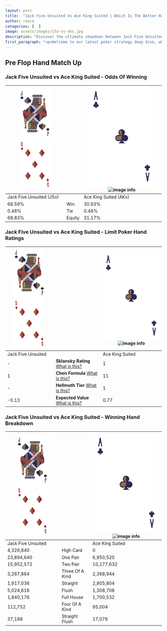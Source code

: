 ```yaml
---
layout: post
title:  "Jack Five Unsuited Vs Ace King Suited | Which Is The Better Hand In Poker? A Complete Guide"
author: reece
categories: [  ]
image: assets/images/j5o-vs-aks.jpg
description: "Discover the ultimate showdown between Jack Five Unsuited and Ace King Suited in poker! Uncover the odds, strategies, and scenarios where one hand triumphs over the other. Get ready to up your poker game with this thrilling analysis."
first_paragraph: "<p>Welcome to our latest poker strategy deep dive, where we're pitting two distinct hands against each other in a high-stakes showdown: Jack Five Unsuited vs Ace King Suited.</p><p>In the dynamic world of poker, every decision counts, and knowing which hand holds the upper hand is key to your success at the table.</p><p>In this article, we'll dissect these two hands, explore the scenarios where one dominates the other, and equip you with the knowledge to make strategic choices that can tip the odds in your favor.</p><p>Get ready to unravel the intriguing dynamics of these poker hands and elevate your game to new heights.</p>"
---
```




[comment]: # (sp0)

## Pre Flop Hand Match Up

<div class="table hand-ratings" markdown="1"> 



### Jack Five Unsuited vs Ace King Suited - Odds Of Winning


    
| ![image info](assets/images/hand1/J.png) ![image info](assets/images/hand1/5o.png) |  | ![image info](assets/images/hand2/A.png) ![image info](assets/images/hand2/Ks.png) |
| -------- | -------- | -------- |
| Jack Five Unsuited (J5o) |  | Ace King Suited (AKs) |
| 68.59% | Win | 30.93% |
| 0.48% | Tie | 0.48% |
| 68.83% | Equity | 31.17% |




[comment]: # (sp1)



### Jack Five Unsuited vs Ace King Suited - Limit Poker Hand Ratings


    
| ![image info](assets/images/hand1/J.png) ![image info](assets/images/hand1/5o.png) |  | ![image info](assets/images/hand2/A.png) ![image info](assets/images/hand2/Ks.png) |
| -------- | -------- | -------- |
| Jack Five Unsuited |  | Ace King Suited |
| - | **Sklansky Rating** [What is this?](/sklansky-rating-explained) | 1 |
| 1 | **Chen Formula** [What is this?](/chen-formula-explained) | 11 |
| - | **Hellmuth Tier** [What is this?](/Hellmuth-tier-explained) | 1 |
| -0.13 | **Expected Value** [What is this?](/expected-value-explained) | 0.77 |




[comment]: # (sp2)



### Jack Five Unsuited vs Ace King Suited - Winning Hand Breakdown


    
| ![image info](assets/images/hand1/J.png) ![image info](assets/images/hand1/5o.png) |  | ![image info](assets/images/hand2/A.png) ![image info](assets/images/hand2/Ks.png) |
| -------- | -------- | -------- |
| Jack Five Unsuited |  | Ace King Suited |
| 4,326,840 | High Card | 0 |
| 23,894,640 | One Pair | 6,950,520 |
| 15,952,572 | Two Pair | 10,177,632 |
| 3,267,864 | Three Of A Kind | 2,368,944 |
| 1,917,036 | Straight | 2,805,804 |
| 5,024,616 | Flush | 1,308,708 |
| 1,840,176 | Full House | 1,700,532 |
| 112,752 | Four Of A Kind | 95,004 |
| 37,188 | Straight Flush | 17,076 |




[comment]: # (sp3)



</div>

[comment]: # (sp4)



[comment]: # (sp5)

